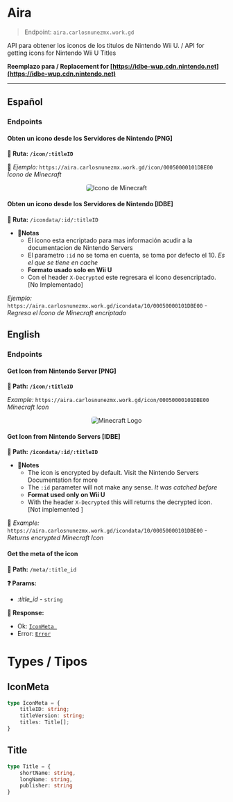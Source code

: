 # Aira
> Endpoint: `aira.carlosnunezmx.work.gd`

API para obtener los iconos de los titulos de Nintendo Wii U. / API for getting icons for Nintendo Wii U Titles 

**Reemplazo para / Replacement for [https://idbe-wup.cdn.nintendo.net](https://idbe-wup.cdn.nintendo.net)**
___

## Español

### Endpoints
#### Obten un icono desde los Servidores de Nintendo [PNG]
**🚗 Ruta: `/icon/:titleID`**

🤔 _Ejemplo:_ `https://aira.carlosnunezmx.work.gd/icon/00050000101DBE00` _Ícono de Minecraft_

<center><img style="border-radius: 5px;" src="https://aira.carlosnunezmx.work.gd/icon/00050000101DBE00" alt="Icono de Minecraft"/></center>

#### Obten un icono desde los Servidores de Nintendo [IDBE]
**🚗 Ruta:** `/icondata/:id/:titleID` 
- **🍁Notas**
     - El ícono esta encriptado para mas información acudir a la documentacion de Nintendo Servers
    - El parametro `:id` no se toma en cuenta, se toma por defecto el 10. _Es el que se tiene en cache_
    - **Formato usado solo en Wii U**
    - Con el header `X-Decrypted` este regresara el icono desencriptado. [No Implementado]

_Ejemplo:_ `https://aira.carlosnunezmx.work.gd/icondata/10/00050000101DBE00` - _Regresa el Ícono de Minecraft encriptado_


## English
### Endpoints
#### Get Icon from Nintendo Server [PNG]
**🚗 Path: `/icon/:titleID`**

_Example:_ `https://aira.carlosnunezmx.work.gd/icon/00050000101DBE00` _Minecraft Icon_
<center><img style="border-radius: 5px;" src="https://aira.carlosnunezmx.work.gd/icon/00050000101DBE00" alt="Minecraft Logo"/></center>

#### Get Icon from Nintendo Servers [IDBE] 
**🚗 Path: `/icondata/:id/:titleID`**
- **🍁Notes**
  - The icon is encrypted by default. Visit the Nintendo Servers Documentation for more
  - The `:id` parameter will not make any sense. _It was catched before_
  - **Format used only on Wii U**
  - With the header `X-Decrypted` this will returns the decrypted icon. [Not implemented ]
  
🤔 _Example:_ `https://aira.carlosnunezmx.work.gd/icondata/10/00050000101DBE00` - _Returns encrypted Minecraft Icon_

#### Get the meta of the icon
**🚗 Path:** `/meta/:title_id`

**❓ Params:** 
 - _:title_id_  - `string`

**🚥 Response:**
 - Ok: [`IconMeta `](#iconmeta)
 - Error: [`Error`](#error)

# Types / Tipos
## IconMeta
```ts
type IconMeta = {
    titleID: string;
    titleVersion: string;
    titles: Title[];
}
```


## Title
```ts
type Title = {
    shortName: string,
    longName: string,
    publisher: string
}
```